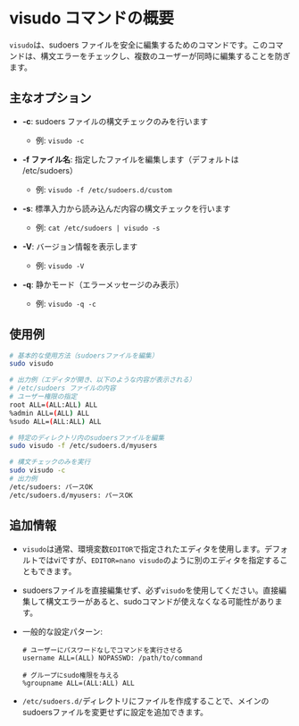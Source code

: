 # visudo コマンドの概要

`visudo`は、sudoers ファイルを安全に編集するためのコマンドです。このコマンドは、構文エラーをチェックし、複数のユーザーが同時に編集することを防ぎます。

## 主なオプション

- **-c**: sudoers ファイルの構文チェックのみを行います
  - 例: `visudo -c`

- **-f ファイル名**: 指定したファイルを編集します（デフォルトは /etc/sudoers）
  - 例: `visudo -f /etc/sudoers.d/custom`

- **-s**: 標準入力から読み込んだ内容の構文チェックを行います
  - 例: `cat /etc/sudoers | visudo -s`

- **-V**: バージョン情報を表示します
  - 例: `visudo -V`

- **-q**: 静かモード（エラーメッセージのみ表示）
  - 例: `visudo -q -c`

## 使用例

```bash
# 基本的な使用方法（sudoersファイルを編集）
sudo visudo

# 出力例（エディタが開き、以下のような内容が表示される）
# /etc/sudoers ファイルの内容
# ユーザー権限の指定
root ALL=(ALL:ALL) ALL
%admin ALL=(ALL) ALL
%sudo ALL=(ALL:ALL) ALL
```

```bash
# 特定のディレクトリ内のsudoersファイルを編集
sudo visudo -f /etc/sudoers.d/myusers

# 構文チェックのみを実行
sudo visudo -c
# 出力例
/etc/sudoers: パースOK
/etc/sudoers.d/myusers: パースOK
```

## 追加情報

- `visudo`は通常、環境変数`EDITOR`で指定されたエディタを使用します。デフォルトではviですが、`EDITOR=nano visudo`のように別のエディタを指定することもできます。

- sudoersファイルを直接編集せず、必ず`visudo`を使用してください。直接編集して構文エラーがあると、sudoコマンドが使えなくなる可能性があります。

- 一般的な設定パターン:
  ```
  # ユーザーにパスワードなしでコマンドを実行させる
  username ALL=(ALL) NOPASSWD: /path/to/command
  
  # グループにsudo権限を与える
  %groupname ALL=(ALL:ALL) ALL
  ```

- `/etc/sudoers.d/`ディレクトリにファイルを作成することで、メインのsudoersファイルを変更せずに設定を追加できます。